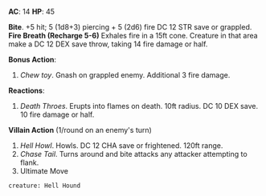 **AC**: 14
**HP**: 45

**Bite**. +5 hit; 5 (1d8+3) piercing + 5 (2d6) fire DC 12 STR save or grappled.
**Fire Breath (Recharge 5-6)**
Exhales fire in a 15ft cone. Creature in that area make a DC 12 DEX save throw, taking 14 fire damage  or half.

**Bonus Action**:
1. *Chew toy*. Gnash on grappled enemy. Additional 3 fire damage.

**Reactions**:
1. *Death Throes*. Erupts into flames on death. 10ft radius. DC 10 DEX save. 10 fire damage or half.

**Villain Action** (1/round on an enemy's turn) 
1. *Hell Howl*. Howls. DC 12 CHA save or frightened. 120ft range.
2. *Chase Tail*. Turns around and bite attacks any attacker attempting to flank.
3. Ultimate Move

``` statblock
creature: Hell Hound
```